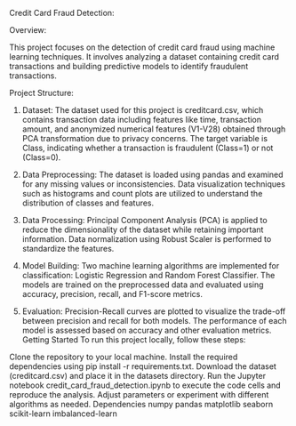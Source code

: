 


Credit Card Fraud Detection:

Overview:

This project focuses on the detection of credit card fraud using machine learning techniques. It involves analyzing a dataset containing credit card transactions and building predictive models to identify fraudulent transactions.

Project Structure:

1. Dataset:
The dataset used for this project is creditcard.csv, which contains transaction data including features like time, transaction amount, and anonymized numerical features (V1-V28) obtained through PCA transformation due to privacy concerns. The target variable is Class, indicating whether a transaction is fraudulent (Class=1) or not (Class=0).

2. Data Preprocessing:
The dataset is loaded using pandas and examined for any missing values or inconsistencies.
Data visualization techniques such as histograms and count plots are utilized to understand the distribution of classes and features.
3. Data Processing:
Principal Component Analysis (PCA) is applied to reduce the dimensionality of the dataset while retaining important information.
Data normalization using Robust Scaler is performed to standardize the features.
4. Model Building:
Two machine learning algorithms are implemented for classification: Logistic Regression and Random Forest Classifier.
The models are trained on the preprocessed data and evaluated using accuracy, precision, recall, and F1-score metrics.
5. Evaluation:
Precision-Recall curves are plotted to visualize the trade-off between precision and recall for both models.
The performance of each model is assessed based on accuracy and other evaluation metrics.
Getting Started
To run this project locally, follow these steps:

Clone the repository to your local machine.
Install the required dependencies using pip install -r requirements.txt.
Download the dataset (creditcard.csv) and place it in the datasets directory.
Run the Jupyter notebook credit_card_fraud_detection.ipynb to execute the code cells and reproduce the analysis.
Adjust parameters or experiment with different algorithms as needed.
Dependencies
numpy
pandas
matplotlib
seaborn
scikit-learn
imbalanced-learn
